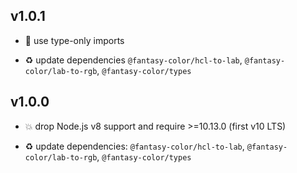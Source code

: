 ## v1.0.1

* 🐞 use type-only imports

* ♻️ update dependencies `@fantasy-color/hcl-to-lab`, `@fantasy-color/lab-to-rgb`, `@fantasy-color/types`

## v1.0.0

* 💥 drop Node.js v8 support and require >=10.13.0 (first v10 LTS)

* ♻️ update dependencies: `@fantasy-color/hcl-to-lab`, `@fantasy-color/lab-to-rgb`, `@fantasy-color/types`
